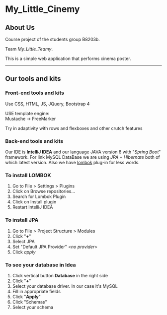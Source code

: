 # My_Little_Cinemy

## About Us
Course project of the students group B8203b.

Team *My_Little_Teamy*.

This is a simple web application that performs cinema poster.

---
## Our tools and kits
### Front-end tools and kits
Use CSS, HTML, JS, JQuery, Bootstrap 4

USE template engine:\
Mustache → FreeMarker

Try in adaptivity with rows and flexboxes and other crutch features
### Back-end tools and kits
Our IDE is **IntelliJ IDEA** and our language JAVA version 8 with "*Spring Boot*" framework.
For link MySQL DataBase we are using *JPA* + *Hibernate* both of which latest version. 
Also we have [lombok](https://projectlombok.org) plug-in for less words.  
### To install LOMBOK
1) Go to File > Settings > Plugins
2) Click on Browse repositories...
3) Search for Lombok Plugin
4) Click on Install plugin
5) Restart IntelliJ IDEA
### To install JPA
1) Go to File > Project Structure > Modules
2) Click "**+**"
3) Select JPA 
4) Set "Default JPA Provider" <_no provider_>
5) Click _apply_

### To see your database in Idea
1) Click vertical button **Database** in the right side
2) Click "**+**"
3) Select your database driver. In our case it's MySQL
4) Fill in appropriate fields
5) Click "**Apply**"
6) Click "Schemas"
7) Select your schema
